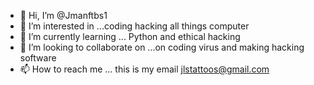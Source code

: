 - 👋 Hi, I’m @Jmanftbs1
- 👀 I’m interested in ...coding hacking all things computer
- 🌱 I’m currently learning ... Python and ethical hacking
- 💞️ I’m looking to collaborate on ...on coding virus and making hacking software
- 📫 How to reach me ... this is my email jlstattoos@gmail.com

<!---
Jmanftbs1/Jmanftbs1 is a ✨ special ✨ repository because its `README.md` (this file) appears on your GitHub profile.
You can click the Preview link to take a look at your changes.
--->
